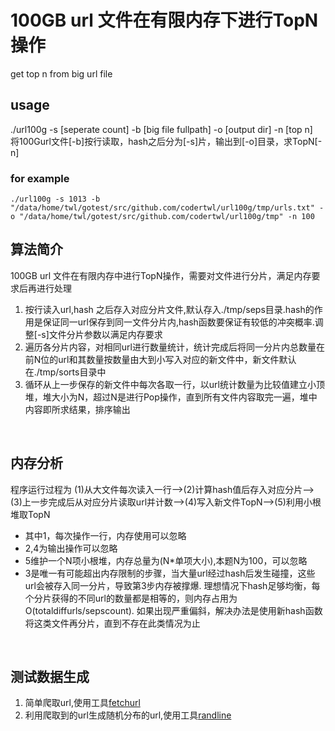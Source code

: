 # 100GB url 文件在有限内存下进行TopN操作
get top n from big url file

## usage
./url100g -s [seperate count] -b [big file fullpath] -o [output dir] -n [top n]
<br>
将100Gurl文件[-b]按行读取，hash之后分为[-s]片，输出到[-o]目录，求TopN[-n]
<br>

### for example
```
./url100g -s 1013 -b "/data/home/twl/gotest/src/github.com/codertwl/url100g/tmp/urls.txt" -o "/data/home/twl/gotest/src/github.com/codertwl/url100g/tmp" -n 100
```

## 算法简介
100GB url 文件在有限内存中进行TopN操作，需要对文件进行分片，满足内存要求后再进行处理
1. 按行读入url,hash 之后存入对应分片文件,默认存入./tmp/seps目录.hash的作用是保证同一url保存到同一文件分片内,hash函数要保证有较低的冲突概率.调整[-s]文件分片参数以满足内存要求
2. 遍历各分片内容，对相同url进行数量统计，统计完成后将同一分片内总数量在前N位的url和其数量按数量由大到小写入对应的新文件中，新文件默认在./tmp/sorts目录中
3. 循环从上一步保存的新文件中每次各取一行，以url统计数量为比较值建立小顶堆，堆大小为N，超过N是进行Pop操作，直到所有文件内容取完一遍，堆中内容即所求结果，排序输出
<br>

## 内存分析
程序运行过程为 (1)从大文件每次读入一行-->(2)计算hash值后存入对应分片-->(3)上一步完成后从对应分片读取url并计数-->(4)写入新文件TopN-->(5)利用小根堆取TopN
<br>
* 其中1，每次操作一行，内存使用可以忽略
* 2,4为输出操作可以忽略
* 5维护一个N项小根堆，内存总量为(N*单项大小),本题N为100，可以忽略
* 3是唯一有可能超出内存限制的步骤，当大量url经过hash后发生碰撞，这些url会被存入同一分片，导致第3步内存被撑爆.
理想情况下hash足够均衡，每个分片获得的不同url的数量都是相等的，则内存占用为 O(totaldiffurls/sepscount).
如果出现严重偏斜，解决办法是使用新hash函数将这类文件再分片，直到不存在此类情况为止
<br>

## 测试数据生成
1. 简单爬取url,使用工具[fetchurl](https://github.com/codertwl/fetchurl)
2. 利用爬取到的url生成随机分布的url,使用工具[randline](https://github.com/codertwl/randline)
